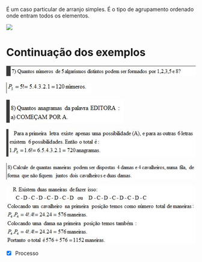 É um caso particular de arranjo simples. É o tipo de agrupamento ordenado onde entram todos os elementos.

![](https://www.somatematica.com.br/emedio/figuras/combinatoria5.gif)

# Continuação dos exemplos 


![](Imagens/paste-e2404dd6873838eed5917e9847e834decc3a35b7.jpg)

![](Imagens/paste-fb88455f71d520350dcac768bbe05a6373730c9d.jpg)

![](Imagens/paste-57ff0737bc096140ccfc3f6d8c166a87c200ba6f.jpg)

![](Imagens/paste-4e07fb74fabe2a59423d1dc74454b00287054194.jpg)

![](Imagens/paste-6877c50c01aa7e3fc0783d4a6524145eaa872c20.jpg)

![](Imagens/paste-9a4c8981c96ab71e607523b3120e8d96eec13b48.jpg)

- [x] Processo